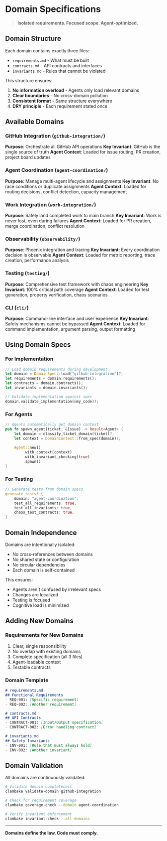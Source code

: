 # Domain Specifications

> **Isolated requirements. Focused scope. Agent-optimized.**

## Domain Structure

Each domain contains exactly three files:
- `requirements.md` - What must be built
- `contracts.md` - API contracts and interfaces  
- `invariants.md` - Rules that cannot be violated

This structure ensures:
1. **No information overload** - Agents only load relevant domains
2. **Clear boundaries** - No cross-domain pollution
3. **Consistent format** - Same structure everywhere
4. **DRY principle** - Each requirement stated once

## Available Domains

### GitHub Integration (`github-integration/`)
**Purpose**: Orchestrate all GitHub API operations
**Key Invariant**: GitHub is the single source of truth
**Agent Context**: Loaded for issue routing, PR creation, project board updates

### Agent Coordination (`agent-coordination/`)
**Purpose**: Manage multi-agent lifecycle and assignments
**Key Invariant**: No race conditions or duplicate assignments
**Agent Context**: Loaded for routing decisions, conflict detection, capacity management

### Work Integration (`work-integration/`)
**Purpose**: Safely land completed work to main branch
**Key Invariant**: Work is never lost, even during failures
**Agent Context**: Loaded for PR creation, merge coordination, conflict resolution

### Observability (`observability/`)
**Purpose**: Phoenix integration and tracing
**Key Invariant**: Every coordination decision is observable
**Agent Context**: Loaded for metric reporting, trace creation, performance analysis

### Testing (`testing/`)
**Purpose**: Comprehensive test framework with chaos engineering
**Key Invariant**: 100% critical path coverage
**Agent Context**: Loaded for test generation, property verification, chaos scenarios

### CLI (`cli/`)
**Purpose**: Command-line interface and user experience
**Key Invariant**: Safety mechanisms cannot be bypassed
**Agent Context**: Loaded for command implementation, argument parsing, output formatting

## Using Domain Specs

### For Implementation
```rust
// Load domain requirements during development
let domain = DomainSpec::load("github-integration")?;
let requirements = domain.requirements();
let contracts = domain.contracts();
let invariants = domain.invariants();

// Validate implementation against spec
domain.validate_implementation(&my_code)?;
```

### For Agents
```rust
// Agents automatically get domain context
pub fn spawn_agent(ticket: &Issue) -> Result<Agent> {
    let domain = classify_ticket_domain(ticket)?;
    let context = DomainContext::from_spec(domain)?;
    
    Agent::new()
        .with_context(context)
        .with_invariant_checking(true)
        .spawn()
}
```

### For Testing
```rust
// Generate tests from domain specs
generate_tests! {
    domain: "agent-coordination",
    test_all_requirements: true,
    test_all_invariants: true,
    chaos_test_contracts: true,
}
```

## Domain Independence

Domains are intentionally isolated:
- No cross-references between domains
- No shared state or configuration
- No circular dependencies
- Each domain is self-contained

This ensures:
- Agents aren't confused by irrelevant specs
- Changes are localized
- Testing is focused
- Cognitive load is minimized

## Adding New Domains

### Requirements for New Domains
1. Clear, single responsibility
2. No overlap with existing domains
3. Complete specification (all 3 files)
4. Agent-loadable context
5. Testable contracts

### Domain Template
```markdown
# requirements.md
## Functional Requirements
- REQ-001: [Specific requirement]
- REQ-002: [Another requirement]

# contracts.md  
## API Contracts
- CONTRACT-001: [Input/Output specification]
- CONTRACT-002: [Error handling contract]

# invariants.md
## Safety Invariants
- INV-001: [Rule that must always hold]
- INV-002: [Another invariant]
```

## Domain Validation

All domains are continuously validated:
```bash
# Validate domain completeness
clambake validate-domain github-integration

# Check for requirement coverage
clambake coverage-check --domain agent-coordination

# Verify invariant enforcement
clambake invariant-check --all-domains
```

---

**Domains define the law. Code must comply.**